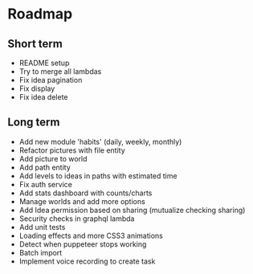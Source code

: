 Roadmap
=======

Short term
----------

- README setup
- Try to merge all lambdas
- Fix idea pagination
- Fix display
- Fix idea delete

Long term
---------

- Add new module 'habits' (daily, weekly, monthly)
- Refactor pictures with file entity
- Add picture to world
- Add path entity
- Add levels to ideas in paths with estimated time
- Fix auth service
- Add stats dashboard with counts/charts
- Manage worlds and add more options
- Add Idea permission based on sharing (mutualize checking sharing)
- Security checks in graphql lambda
- Add unit tests
- Loading effects and more CSS3 animations
- Detect when puppeteer stops working
- Batch import
- Implement voice recording to create task
